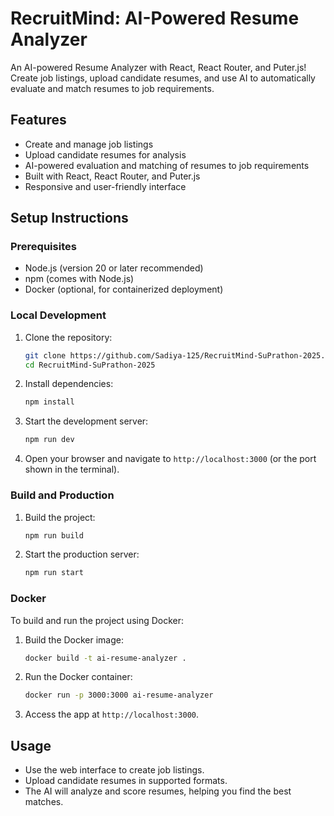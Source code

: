 # RecruitMind: AI-Powered Resume Analyzer

An AI-powered Resume Analyzer with React, React Router, and Puter.js! Create job listings, upload candidate resumes, and use AI to automatically evaluate and match resumes to job requirements.

## Features

- Create and manage job listings
- Upload candidate resumes for analysis
- AI-powered evaluation and matching of resumes to job requirements
- Built with React, React Router, and Puter.js
- Responsive and user-friendly interface

## Setup Instructions

### Prerequisites

- Node.js (version 20 or later recommended)
- npm (comes with Node.js)
- Docker (optional, for containerized deployment)

### Local Development

1. Clone the repository:

   ```bash
   git clone https://github.com/Sadiya-125/RecruitMind-SuPrathon-2025.git
   cd RecruitMind-SuPrathon-2025
   ```

2. Install dependencies:

   ```bash
   npm install
   ```

3. Start the development server:

   ```bash
   npm run dev
   ```

4. Open your browser and navigate to `http://localhost:3000` (or the port shown in the terminal).

### Build and Production

1. Build the project:

   ```bash
   npm run build
   ```

2. Start the production server:

   ```bash
   npm run start
   ```

### Docker

To build and run the project using Docker:

1. Build the Docker image:

   ```bash
   docker build -t ai-resume-analyzer .
   ```

2. Run the Docker container:

   ```bash
   docker run -p 3000:3000 ai-resume-analyzer
   ```

3. Access the app at `http://localhost:3000`.

## Usage

- Use the web interface to create job listings.
- Upload candidate resumes in supported formats.
- The AI will analyze and score resumes, helping you find the best matches.
